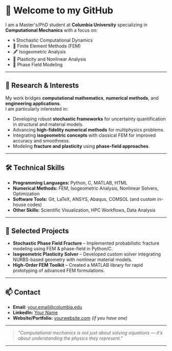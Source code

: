 # 👋 Welcome to my GitHub

I am a Master's/PhD student at **Columbia University** specializing in **Computational Mechanics** with a focus on:

- 🌀 Stochastic Computational Dynamics  
- 📐 Finite Element Methods (FEM)  
- 🖋️ Isogeometric Analysis  
- 🔩 Plasticity and Nonlinear Analysis  
- 🌊 Phase Field Modeling  

---

## 🔬 Research & Interests
My work bridges **computational mathematics**, **numerical methods**, and **engineering applications**.  
I am particularly interested in:

- Developing robust **stochastic frameworks** for uncertainty quantification in structural and material models.
- Advancing **high-fidelity numerical methods** for multiphysics problems.
- Integrating **isogeometric concepts** with classical FEM for improved accuracy and smoothness.
- Modeling **fracture and plasticity** using **phase-field approaches**.

---

## 🛠️ Technical Skills
- **Programming Languages:** Python, C, MATLAB, HTML  
- **Numerical Methods:** FEM, Isogeometric Analysis, Nonlinear Solvers, Optimization  
- **Software Tools:** Git, LaTeX, ANSYS, Abaqus, COMSOL (and custom in-house codes)  
- **Other Skills:** Scientific Visualization, HPC Workflows, Data Analysis

---

## 📂 Selected Projects
- **Stochastic Phase Field Fracture** – Implemented probabilistic fracture modeling using FEM & phase-field in Python/C.
- **Isogeometric Plasticity Solver** – Developed custom solver integrating NURBS-based geometry with nonlinear material models.
- **High-Order FEM Toolkit** – Created a MATLAB library for rapid prototyping of advanced FEM formulations.

---

## 📫 Contact
- **Email:** your.email@columbia.edu  
- **LinkedIn:** [Your Name](https://www.linkedin.com/in/your-profile)  
- **Website/Portfolio:** [yourwebsite.com](https://yourwebsite.com) *(if you have one)*

---

> _"Computational mechanics is not just about solving equations — it’s about understanding the physics they represent."_

---

